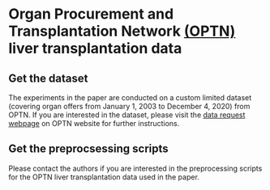 # Organ Procurement and Transplantation Network [(OPTN)](https://optn.transplant.hrsa.gov/) liver transplantation data

## Get the dataset
The experiments in the paper are conducted on a custom limited dataset (covering organ offers from January 1, 2003 to December 4, 2020) from OPTN.
If you are interested in the dataset, please visit the [data request webpage](https://optn.transplant.hrsa.gov/data/view-data-reports/request-data/) on OPTN website for further instructions.

## Get the preprocsessing scripts
Please contact the authors if you are interested in the preprocessing scripts for the OPTN liver transplantation data used in the paper.
